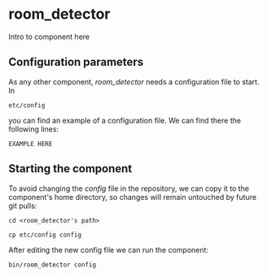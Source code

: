 # room_detector
Intro to component here


## Configuration parameters
As any other component, *room_detector* needs a configuration file to start. In
```
etc/config
```
you can find an example of a configuration file. We can find there the following lines:
```
EXAMPLE HERE
```

## Starting the component
To avoid changing the *config* file in the repository, we can copy it to the component's home directory, so changes will remain untouched by future git pulls:

```
cd <room_detector's path> 
```
```
cp etc/config config
```

After editing the new config file we can run the component:

```
bin/room_detector config
```
